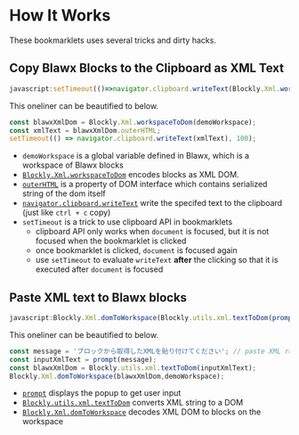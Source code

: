 # How It Works

These bookmarklets uses several tricks and dirty hacks.

## Copy Blawx Blocks to the Clipboard as XML Text

```javascript
javascript:setTimeout(()=>navigator.clipboard.writeText(Blockly.Xml.workspaceToDom(demoWorkspace).outerHTML),100)
```

This oneliner can be beautified to below.

```javascript
const blawxXmlDom = Blockly.Xml.workspaceToDom(demoWorkspace);
const xmlText = blawxXmlDom.outerHTML;
setTimeout(() => navigator.clipboard.writeText(xmlText), 100);
```

- `demoWorkspace` is a global variable defined in Blawx, which is a workspace of Blawx blocks
- [`Blockly.Xml.workspaceToDom`](https://developers.google.com/blockly/reference/js/blockly.xml_namespace.workspacetodom_1_function?hl=en) encodes blocks as XML DOM.
- [`outerHTML`](https://developer.mozilla.org/en-US/docs/Web/API/Element/outerHTML) is a property of DOM interface which contains serialized string of the dom itself
- [`navigator.clipboard.writeText`](https://developer.mozilla.org/en-US/docs/Web/API/Clipboard/writeText) write the specifed text to the clipboard (just like `ctrl + c` copy)
- `setTimeout` is a trick to use clipboard API in bookmarklets
    - clipboard API only works when `document` is focused, but it is not focused when the bookmarklet is clicked
    - once bookmarklet is clicked, `document` is focused again
    - use `setTimeout` to evaluate `writeText` **after** the clicking so that it is executed after `document` is focused

## Paste XML text to Blawx blocks

```javascript
javascript:Blockly.Xml.domToWorkspace(Blockly.utils.xml.textToDom(prompt('ブロックから取得したXMLを貼り付けてください')),demoWorkspace);
```

This oneliner can be beautified to below.

```javascript
const message = 'ブロックから取得したXMLを貼り付けてください'; // paste XML received by blocks
const inputXmlText = prompt(message);
const blawxXmlDom = Blockly.utils.xml.textToDom(inputXmlText);
Blockly.Xml.domToWorkspace(blawxXmlDom,demoWorkspace);
```

- [`prompt`](https://developer.mozilla.org/en-US/docs/Web/API/Window/prompt) displays the popup to get user input
- [`Blockly.utils.xml.textToDom`](https://developers.google.com/blockly/reference/js/blockly.utils_namespace.xml_namespace.texttodom_1_function?hl=en) converts XML string to a DOM
- [`Blockly.Xml.domToWorkspace`](https://developers.google.com/blockly/reference/js/blockly.xml_namespace.domtoworkspace_1_function?hl=en) decodes XML DOM to blocks on the workspace
